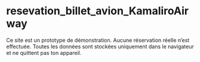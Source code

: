 # resevation_billet_avion_KamaliroAirway
Ce site est un prototype de démonstration. Aucune réservation réelle n’est effectuée. Toutes les données sont stockées uniquement dans le navigateur et ne quittent pas ton appareil.
